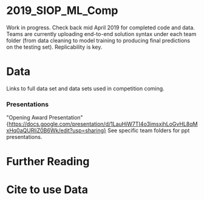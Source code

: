 # 2019_SIOP_ML_Comp
Work in progress. Check back mid April 2019 for completed code and data. Teams are currently uploading end-to-end solution syntax under each team folder (from data cleaning to model training to producing final predictions on the testing set). Replicability is key. 

# Data 
Links to full data set and data sets used in competition coming. 

### Presentations
"Opening Award Presentation" {https://docs.google.com/presentation/d/1LauHiW7TI4o3imsxihLoGvHL8qMxHq0aQURliZ0B6Wk/edit?usp=sharing}
See specific team folders for ppt presentations. 

# Further Reading 

# Cite to use Data

